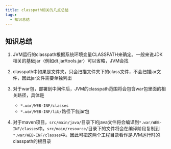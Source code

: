 ```yaml
---
title: classpath相关的几点总结
tags: 
  - 知识总结
---
```


## 知识总结

<!--more-->

1. JVM运行的classpath根据系统环境变量CLASSPATH来确定。一般来说JDK相关的基础jar（例如dt.jar/tools.jar）可以省略，JVM会找

2. classpath中如果是文件夹，只会扫描文件夹下的class文件，不会扫描jar文件，因此jar文件需要单独列出

3. 对于war包，部署到中间件后，JVM的classpath范围将会包含war包里面的相关路径，具体是
   * `*.war/WEB-INF/classes`
   * `*.war/WEB-INF/lib/`路径下各jar包
4. 对于maven项目，`src/main/java/`目录下的java文件将会编译到`*.war/WEB-INF/classes`中。`src/main/resource/`目录下的文件将会在编译阶段复制到`*.war/WEB-INF/classes`中。因此可把这两个工程目录看作是JVM运行时的classpath的根目录

